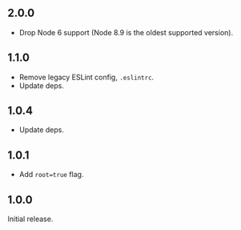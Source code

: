 ## 2.0.0

- Drop Node 6 support (Node 8.9 is the oldest supported version).

## 1.1.0

- Remove legacy ESLint config, `.eslintrc`.
- Update deps.

## 1.0.4

- Update deps.

## 1.0.1

- Add `root=true` flag.

## 1.0.0

Initial release.
